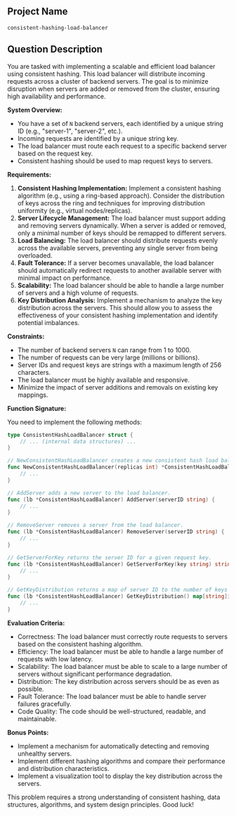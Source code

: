 ## Project Name

```
consistent-hashing-load-balancer
```

## Question Description

You are tasked with implementing a scalable and efficient load balancer using consistent hashing. This load balancer will distribute incoming requests across a cluster of backend servers. The goal is to minimize disruption when servers are added or removed from the cluster, ensuring high availability and performance.

**System Overview:**

*   You have a set of `N` backend servers, each identified by a unique string ID (e.g., "server-1", "server-2", etc.).
*   Incoming requests are identified by a unique string key.
*   The load balancer must route each request to a specific backend server based on the request key.
*   Consistent hashing should be used to map request keys to servers.

**Requirements:**

1.  **Consistent Hashing Implementation:** Implement a consistent hashing algorithm (e.g., using a ring-based approach). Consider the distribution of keys across the ring and techniques for improving distribution uniformity (e.g., virtual nodes/replicas).
2.  **Server Lifecycle Management:** The load balancer must support adding and removing servers dynamically. When a server is added or removed, only a minimal number of keys should be remapped to different servers.
3.  **Load Balancing:** The load balancer should distribute requests evenly across the available servers, preventing any single server from being overloaded.
4.  **Fault Tolerance:** If a server becomes unavailable, the load balancer should automatically redirect requests to another available server with minimal impact on performance.
5.  **Scalability:** The load balancer should be able to handle a large number of servers and a high volume of requests.
6.  **Key Distribution Analysis:** Implement a mechanism to analyze the key distribution across the servers. This should allow you to assess the effectiveness of your consistent hashing implementation and identify potential imbalances.

**Constraints:**

*   The number of backend servers `N` can range from 1 to 1000.
*   The number of requests can be very large (millions or billions).
*   Server IDs and request keys are strings with a maximum length of 256 characters.
*   The load balancer must be highly available and responsive.
*   Minimize the impact of server additions and removals on existing key mappings.

**Function Signature:**

You need to implement the following methods:

```go
type ConsistentHashLoadBalancer struct {
    // ... (internal data structures) ...
}

// NewConsistentHashLoadBalancer creates a new consistent hash load balancer.
func NewConsistentHashLoadBalancer(replicas int) *ConsistentHashLoadBalancer {
    // ...
}

// AddServer adds a new server to the load balancer.
func (lb *ConsistentHashLoadBalancer) AddServer(serverID string) {
    // ...
}

// RemoveServer removes a server from the load balancer.
func (lb *ConsistentHashLoadBalancer) RemoveServer(serverID string) {
    // ...
}

// GetServerForKey returns the server ID for a given request key.
func (lb *ConsistentHashLoadBalancer) GetServerForKey(key string) string {
    // ...
}

// GetKeyDistribution returns a map of server ID to the number of keys assigned to it.
func (lb *ConsistentHashLoadBalancer) GetKeyDistribution() map[string]int {
    // ...
}
```

**Evaluation Criteria:**

*   Correctness: The load balancer must correctly route requests to servers based on the consistent hashing algorithm.
*   Efficiency: The load balancer must be able to handle a large number of requests with low latency.
*   Scalability: The load balancer must be able to scale to a large number of servers without significant performance degradation.
*   Distribution: The key distribution across servers should be as even as possible.
*   Fault Tolerance: The load balancer must be able to handle server failures gracefully.
*   Code Quality: The code should be well-structured, readable, and maintainable.

**Bonus Points:**

*   Implement a mechanism for automatically detecting and removing unhealthy servers.
*   Implement different hashing algorithms and compare their performance and distribution characteristics.
*   Implement a visualization tool to display the key distribution across the servers.

This problem requires a strong understanding of consistent hashing, data structures, algorithms, and system design principles. Good luck!
